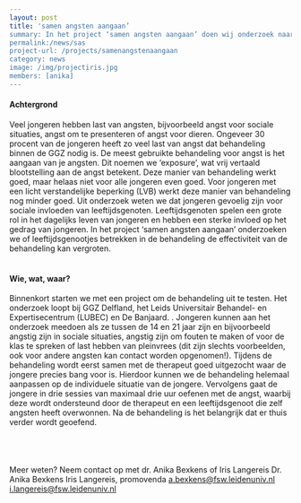 ```yaml
---
layout: post
title: 'samen angsten aangaan’ 
summary: In het project ‘samen angsten aangaan’ doen wij onderzoek naar de verbetering van angstbehandeling voor jongeren met en zonder een licht verstandelijke beperking (LVB). Door een leeftijdsgenoot als buddy deel te laten nemen aan de behandeling hopen wij de effectiviteit van angstbehandeling te vergroten. 
permalink:/news/sas
project-url: /projects/samenangstenaangaan
category: news
image: /img/projectiris.jpg
members: [anika]
---
```


#### Achtergrond
Veel jongeren hebben last van angsten, bijvoorbeeld angst voor sociale situaties, angst om te presenteren of angst voor dieren. Ongeveer 30 procent van de jongeren heeft zo veel last van angst dat behandeling binnen de GGZ nodig is. De meest gebruikte behandeling voor angst is het aangaan van je angsten. Dit noemen we ‘exposure’, wat vrij vertaald blootstelling aan de angst betekent. Deze manier van behandeling werkt goed, maar helaas niet voor alle jongeren even goed. Voor jongeren met een licht verstandelijke beperking (LVB) werkt deze manier van behandeling nog minder goed. Uit onderzoek weten we dat jongeren gevoelig zijn voor sociale invloeden van leeftijdsgenoten. Leeftijdsgenoten spelen een grote rol in het dagelijks leven van jongeren en hebben een sterke invloed op het gedrag van jongeren. In het project ‘samen angsten aangaan’ onderzoeken we of leeftijdsgenootjes betrekken in de behandeling de effectiviteit van de behandeling kan vergroten. 
<br>
<br>
#### Wie, wat, waar?
Binnenkort starten we met een project om de behandeling uit te testen. Het onderzoek loopt bij GGZ Delfland, het Leids Universitair Behandel- en Expertisecentrum (LUBEC) en De Banjaard. . Jongeren kunnen aan het onderzoek meedoen als ze tussen de 14 en 21 jaar zijn en bijvoorbeeld angstig zijn in sociale situaties, angstig zijn om fouten te maken of voor de klas te spreken of last hebben van pleinvrees (dit zijn slechts voorbeelden, ook voor andere angsten kan contact worden opgenomen!).
Tijdens de behandeling wordt eerst samen met de therapeut goed uitgezocht waar de jongere precies bang voor is. Hierdoor kunnen we de behandeling helemaal aanpassen op de individuele situatie van de jongere. Vervolgens gaat de jongere in drie sessies van maximaal drie uur oefenen met de angst, waarbij deze wordt ondersteund door de therapeut en een leeftijdsgenoot die zelf angsten heeft overwonnen. Na de behandeling is het belangrijk dat er thuis verder wordt geoefend.  
<br>
<br>
<br>
<br>
Meer weten? Neem contact op met dr. Anika Bexkens of Iris Langereis
Dr. Anika Bexkens			Iris Langereis, promovenda
a.bexkens@fsw.leidenuniv.nl 		i.langereis@fsw.leidenuniv.nl 

